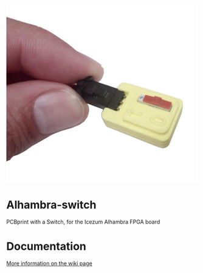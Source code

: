 ![](wiki/Alhambra-switch-01.jpg)

# Alhambra-switch
PCBprint with a Switch, for the Icezum Alhambra FPGA board

# Documentation

[More information on the wiki page](https://github.com/PCBPrints/Alhambra-switch/wiki)
